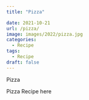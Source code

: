 ```yaml
---
title: "Pizza"

date: 2021-10-21
url: /pizza/
image: images/2022/pizza.jpg
categories:
  - Recipe
tags:
  - Recipe
draft: false
---
```

<!--more-->

Pizza

Pizza Recipe here
